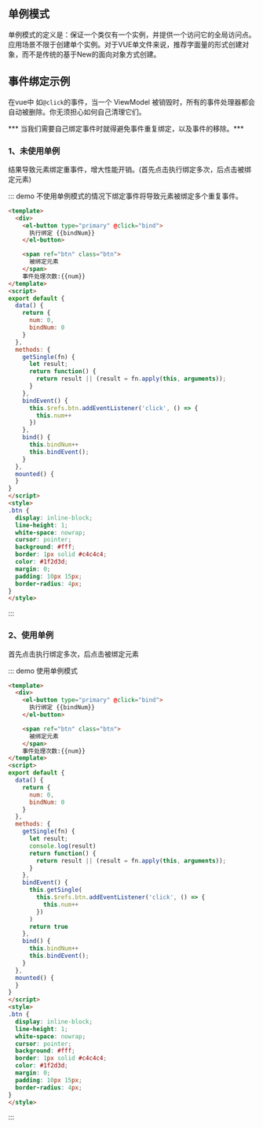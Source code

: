 ## 单例模式

单例模式的定义是：保证一个类仅有一个实例，并提供一个访问它的全局访问点。应用场景不限于创建单个实例。对于VUE单文件来说，推荐字面量的形式创建对象，而不是传统的基于New的面向对象方式创建。

## 事件绑定示例

在vue中 如`@click`的事件，当一个 ViewModel 被销毁时，所有的事件处理器都会自动被删除。你无须担心如何自己清理它们。

*** 当我们需要自己绑定事件时就得避免事件重复绑定，以及事件的移除。***

### 1、未使用单例

结果导致元素绑定重事件，增大性能开销。(首先点击执行绑定多次，后点击被绑定元素)


::: demo 不使用单例模式的情况下绑定事件将导致元素被绑定多个重复事件。

```html
<template>
  <div>
    <el-button type="primary" @click="bind">
      执行绑定 {{bindNum}}
    </el-button>

    <span ref="btn" class="btn">
      被绑定元素
    </span>
    事件处理次数:{{num}}
</template>
<script>
export default {
  data() {
    return {
      num: 0,
      bindNum: 0
    }
  },
  methods: {
    getSingle(fn) {
      let result;
      return function() {
        return result || (result = fn.apply(this, arguments));
      }
    },
    bindEvent() {
      this.$refs.btn.addEventListener('click', () => {
        this.num++
      })
    },
    bind() {
      this.bindNum++
      this.bindEvent();
    }
  },
  mounted() {
  }
}
</script>
<style>
.btn {
  display: inline-block;
  line-height: 1;
  white-space: nowrap;
  cursor: pointer;
  background: #fff;
  border: 1px solid #c4c4c4;
  color: #1f2d3d;
  margin: 0;
  padding: 10px 15px;
  border-radius: 4px;
}
</style>

```

:::

### 2、使用单例

首先点击执行绑定多次，后点击被绑定元素

::: demo 使用单例模式

```html
<template>
  <div>
    <el-button type="primary" @click="bind">
      执行绑定 {{bindNum}}
    </el-button>

    <span ref="btn" class="btn">
      被绑定元素
    </span>
    事件处理次数:{{num}}
</template>
<script>
export default {
  data() {
    return {
      num: 0,
      bindNum: 0
    }
  },
  methods: {
    getSingle(fn) {
      let result;
      console.log(result)
      return function() {
        return result || (result = fn.apply(this, arguments));
      }
    },
    bindEvent() {
      this.getSingle(
        this.$refs.btn.addEventListener('click', () => {
          this.num++
        })
      )
      return true
    },
    bind() {
      this.bindNum++
      this.bindEvent();
    }
  },
  mounted() {
  }
}
</script>
<style>
.btn {
  display: inline-block;
  line-height: 1;
  white-space: nowrap;
  cursor: pointer;
  background: #fff;
  border: 1px solid #c4c4c4;
  color: #1f2d3d;
  margin: 0;
  padding: 10px 15px;
  border-radius: 4px;
}
</style>

```

:::



<style>
.demo-box .el-alert {
  margin: 20px 0 0;
}

.demo-box .el-alert:first-child {
  margin: 0;
  color: #000;
}
</style>
